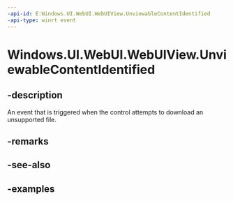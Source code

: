 ```yaml
---
-api-id: E:Windows.UI.WebUI.WebUIView.UnviewableContentIdentified
-api-type: winrt event
---
```


<!-- Event syntax.
public event TypedEventHandler UnviewableContentIdentified<IWebViewControl, WebViewControlUnviewableContentIdentifiedEventArgs>
-->

# Windows.UI.WebUI.WebUIView.UnviewableContentIdentified

## -description
An event that is triggered when the control attempts to download an unsupported file.

## -remarks

## -see-also

## -examples

